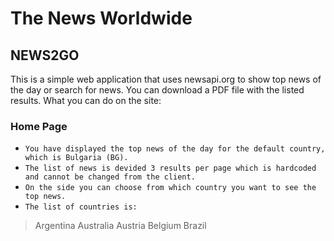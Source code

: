 # The News Worldwide
## NEWS2GO

This is a simple web application that uses newsapi.org to show top news of the day or search for news. You can download a PDF file with the listed results. What you can do on the site:

### Home Page
- `You have displayed the top news of the day for the default country, which is Bulgaria (BG).`
- `The list of news is devided 3 results per page which is hardcoded and cannot be changed from the client.`
- `On the side you can choose from which country you want to see the top news.`
- `The list of countries is:`
 > Argentina
 > Australia
 > Austria
 > Belgium
 > Brazil
